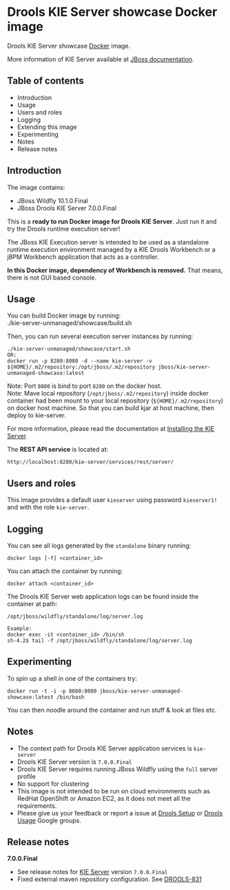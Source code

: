 Drools KIE Server showcase Docker image
=======================================

Drools KIE Server showcase [Docker](http://docker.io/) image.

More information of KIE Server available at [JBoss documentation](http://docs.jboss.org/drools/release/7.0.0.Final/drools-docs/html_single/#_ch.kie.server).

Table of contents
------------------

* Introduction
* Usage
* Users and roles
* Logging
* Extending this image
* Experimenting
* Notes
* Release notes

Introduction
------------

The image contains: 
              
* JBoss Wildfly 10.1.0.Final
* JBoss Drools KIE Server 7.0.0.Final

This is a **ready to run Docker image for Drools KIE Server**. Just run it and try the Drools runtime execution server!                   

The JBoss KIE Execution server is intended to be used as a standalone runtime execution environment managed by a KIE Drools Workbench or a jBPM Workbench application that acts as a controller.             

**In this Docker image, dependency of Workbench is removed.** That means, there is not GUI based console.

Usage
-----

You can build Docker image by running:                                 
    ./kie-server-unmanaged/showcase/build.sh

Then, you can run several execution server instances by running:                                 
    
    ./kie-server-unmanaged/showcase/start.sh
    OR:
    docker run -p 8280:8080 -d --name kie-server -v ${HOME}/.m2/repository:/opt/jboss/.m2/repository jboss/kie-server-unmanaged-showcase:latest

Note: Port `8080` is bind to port `8280` on the docker host.         
Note: Mave local repository (`/opt/jboss/.m2/repository`) inside docker container had been mount to your local repository (`${HOME}/.m2/repository`) on docker host machine. So that you can build kjar at host machine, then deploy to kie-server.


For more information, please read the documentation at [Installing the KIE Server](http://docs.jboss.org/drools/release/7.0.0.Final/drools-docs/html_single/#_installing_the_kie_server).                 

The **REST API service** is located at:               

    http://localhost:8280/kie-server/services/rest/server/

Users and roles
----------------

This image provides a default user `kieserver` using password `kieserver1!` and with the role `kie-server`.                      

Logging
-------

You can see all logs generated by the `standalone` binary running:

    docker logs [-f] <container_id>
    
You can attach the container by running:

    docker attach <container_id>

The Drools KIE Server web application logs can be found inside the container at path:

    /opt/jboss/wildfly/standalone/log/server.log

    Example:
    docker exec -it <container_id> /bin/sh
    sh-4.2$ tail -f /opt/jboss/wildfly/standalone/log/server.log


Experimenting
-------------

To spin up a shell in one of the containers try:

    docker run -t -i -p 8080:8080 jboss/kie-server-unmanaged-showcase:latest /bin/bash

You can then noodle around the container and run stuff & look at files etc.

Notes
-----

* The context path for Drools KIE Server application services is `kie-server`
* Drools KIE Server version is `7.0.0.Final`
* Drools KIE Server requires running JBoss Wildfly using the `full` server profile
* No support for clustering                
* This image is not intended to be run on cloud environments such as RedHat OpenShift or Amazon EC2, as it does not meet all the requirements.                      
* Please give us your feedback or report a issue at [Drools Setup](https://groups.google.com/forum/#!forum/drools-setup) or [Drools Usage](https://groups.google.com/forum/#!forum/drools-usage) Google groups.              

Release notes
-------------

**7.0.0.Final**

* See release notes for [KIE Server](https://hub.docker.com/r/jboss/kie-server/) version `7.0.0.Final`                     
* Fixed external maven repository configuration. See [DROOLS-831](https://issues.jboss.org/browse/DROOLS-831)
